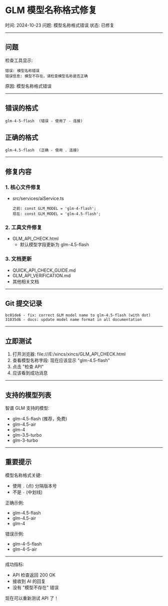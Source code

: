 # GLM 模型名称格式修复

时间: 2024-10-23
问题: 模型名称格式错误
状态: 已修复

---

## 问题

检查工具显示:
```
错误: 模型名称错误
错误信息: 模型不存在，请检查模型名称是否正确
```

原因: 模型名称格式错误

---

## 错误的格式

```
glm-4-5-flash  (错误 - 使用了 - 连接)
```

## 正确的格式

```
glm-4.5-flash  (正确 - 使用 . 连接)
```

---

## 修复内容

### 1. 核心文件修复
- src/services/aiService.ts
  ```
  之前: const GLM_MODEL = 'glm-4-flash';
  现在: const GLM_MODEL = 'glm-4.5-flash';
  ```

### 2. 工具文件修复
- GLM_API_CHECK.html
  - 默认模型字段更新为 glm-4.5-flash

### 3. 文档更新
- QUICK_API_CHECK_GUIDE.md
- GLM_API_VERIFICATION.md
- 其他相关文档

---

## Git 提交记录

```
bc01de6 - fix: correct GLM model name to glm-4.5-flash (with dot)
31035d6 - docs: update model name format in all documentation
```

---

## 立即测试

1. 打开浏览器: file:///E:/xincs/xincs/GLM_API_CHECK.html
2. 查看模型名称字段: 现在应该显示 "glm-4.5-flash"
3. 点击 "检查 API"
4. 应该看到成功消息

---

## 支持的模型列表

智谱 GLM 支持的模型:
- glm-4.5-flash (推荐，免费)
- glm-4.5-air
- glm-4
- glm-3.5-turbo
- glm-3-turbo

---

## 重要提示

模型名称格式关键:
- 使用 `.` (点) 分隔版本号
- 不是 `-` (中划线)

正确示例:
- glm-4.5-flash 
- glm-4.5-air 
- glm-4 

错误示例:
- glm-4-5-flash 
- glm-4-5-air 

---

成功指标:
- API 检查返回 200 OK
- 接收到 AI 的回复
- 没有 "模型不存在" 错误

现在可以重新测试 API 了！
